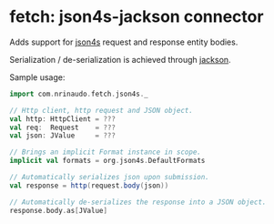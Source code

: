 # fetch: json4s-jackson connector

Adds support for [json4s](https://github.com/json4s/json4s) request and response entity bodies.

Serialization / de-serialization is achieved through [jackson](https://github.com/FasterXML/jackson).

Sample usage:
```scala
import com.nrinaudo.fetch.json4s._

// Http client, http request and JSON object.
val http: HttpClient = ???
val req:  Request    = ???
val json: JValue     = ???

// Brings an implicit Format instance in scope.
implicit val formats = org.json4s.DefaultFormats

// Automatically serializes json upon submission.
val response = http(request.body(json))

// Automatically de-serializes the response into a JSON object.
response.body.as[JValue]
```
